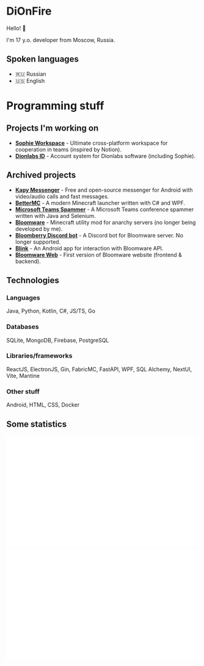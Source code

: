 # DiOnFire

Hello! 👋

I'm 17 y.o. developer from Moscow, Russia.

## Spoken languages

- 🇷🇺 Russian
- 🇺🇸 English

# Programming stuff

## Projects I'm working on

- **[Sophie Workspace](https://sophie.dionlabs.ru)** - Ultimate cross-platform workspace for cooperation in teams (inspired by Notion).
- **[Dionlabs ID](https://id.dionlabs.ru)** - Account system for Dionlabs software (including Sophie).

## Archived projects

- **[Kapy Messenger](https://github.com/kapymessenger/Kapy)** - Free and open-source messenger for Android with video/audio calls and fast messages.
- **[BetterMC](https://github.com/DiOnFire/BetterMC)** - A modern Minecraft launcher written with C# and WPF.
- **[Microsoft Teams Spammer](https://github.com/DiOnFire/MicrosoftTeamsSpammer)** - A Microsoft Teams conference spammer written with Java and Selenium.
- **[Bloomware](https://github.com/TheBreakery/Bloomware-Lite)** - Minecraft utility mod for anarchy servers (no longer being developed by me).
- **[Bloomberry Discord bot](https://github.com/DiOnFire/Bloomberry-JDA)** - A Discord bot for Bloomware server. No longer supported.
- **[Blink](https://github.com/DiOnFire/BLink)** - An Android app for interaction with Bloomware API.
- **[Bloomware Web](https://github.com/DiOnFire/Bloomware-Web)** - First version of Bloomware website (frontend & backend).

## Technologies

### Languages

Java, Python, Kotlin, C#, JS/TS, Go

### Databases

SQLite, MongoDB, Firebase, PostgreSQL

### Libraries/frameworks

ReactJS, ElectronJS, Gin, FabricMC, FastAPI, WPF, SQL Alchemy, NextUI, Vite, Mantine

### Other stuff

Android, HTML, CSS, Docker

## Some statistics
![](https://raw.githubusercontent.com/DiOnFire/github-stats/master/generated/overview.svg#gh-dark-mode-only)
![](https://raw.githubusercontent.com/DiOnFire/github-stats/master/generated/languages.svg#gh-dark-mode-only)

